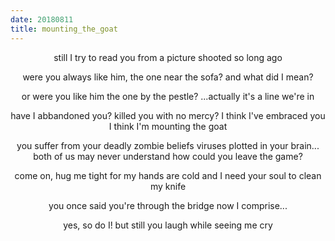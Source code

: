 ```yaml
---
date: 20180811
title: mounting_the_goat
---
```


<center>
still I try to read you 
from a picture 
shooted so long ago 

were you always like him, 
the one near the sofa? 
and what did I mean? 

or were you like him 
the one by the pestle? 
...actually it's a line we're in 

have I abbandoned you? 
killed you with no mercy? 
I think I've embraced you 
I think I'm mounting the goat 

you suffer from your 
deadly zombie beliefs 
viruses plotted in your brain... 
both of us may never understand 
how could you leave the game? 

come on, hug me tight 
for my hands are cold 
and I need your soul 
to clean my knife 

you once said 
you're through the bridge 
now I comprise... 

yes, so do I! 
but still you laugh 
while seeing me cry 
</center>
